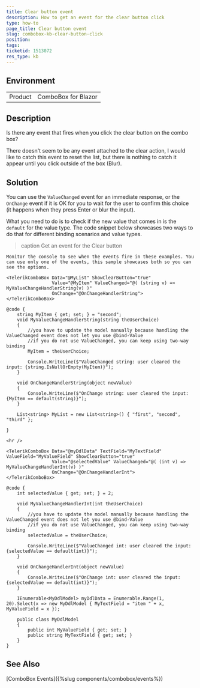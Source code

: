 ```yaml
---
title: Clear button event
description: How to get an event for the clear button click
type: how-to
page_title: Clear button event
slug: combobox-kb-clear-button-click
position: 
tags: 
ticketid: 1513072
res_type: kb
---
```


## Environment
<table>
	<tbody>
		<tr>
			<td>Product</td>
			<td>ComboBox for Blazor</td>
		</tr>
	</tbody>
</table>


## Description
Is there any event that fires when you click the clear button on the combo box?

There doesn't seem to be any event attached to the clear action, I would like to catch this event to reset the list, but there is nothing to catch it appear until you click outside of the box (Blur).

## Solution
You can use the `ValueChanged` event for an immediate response, or the `OnChange` event if it is OK for you to wait for the user to confirm this choice (it happens when they press Enter or blur the input).

What you need to do is to check if the new value that comes in is the `default` for the value type. The code snippet below showcases two ways to do that for different binding scenarios and value types.

>caption Get an event for the Clear button

````CSHTML
Monitor the console to see when the events fire in these examples. You can use only one of the events, this sample showcases both so you can see the options.

<TelerikComboBox Data="@MyList" ShowClearButton="true"
                 Value="@MyItem" ValueChanged="@( (string v) => MyValueChangeHandlerString(v) )"
                 OnChange="@OnChangeHandlerString">
</TelerikComboBox>

@code {
    string MyItem { get; set; } = "second";
    void MyValueChangeHandlerString(string theUserChoice)
    {
        //you have to update the model manually because handling the ValueChanged event does not let you use @bind-Value
        //if you do not use ValueChanged, you can keep using two-way binding
        MyItem = theUserChoice;

        Console.WriteLine($"ValueChanged string: user cleared the input: {string.IsNullOrEmpty(MyItem)}");
    }

    void OnChangeHandlerString(object newValue)
    {
        Console.WriteLine($"OnChange string: user cleared the input: {MyItem == default(string)}");
    }

    List<string> MyList = new List<string>() { "first", "second", "third" };

}

<hr />

<TelerikComboBox Data="@myDdlData" TextField="MyTextField" ValueField="MyValueField" ShowClearButton="true"
                 Value="@selectedValue" ValueChanged="@( (int v) => MyValueChangeHandlerInt(v) )"
                 OnChange="@OnChangeHandlerInt">
</TelerikComboBox>

@code {
    int selectedValue { get; set; } = 2;

    void MyValueChangeHandlerInt(int theUserChoice)
    {
        //you have to update the model manually because handling the ValueChanged event does not let you use @bind-Value
        //if you do not use ValueChanged, you can keep using two-way binding
        selectedValue = theUserChoice;

        Console.WriteLine($"ValueChanged int: user cleared the input: {selectedValue == default(int)}");
    }

    void OnChangeHandlerInt(object newValue)
    {
        Console.WriteLine($"OnChange int: user cleared the input: {selectedValue == default(int)}");
    }

    IEnumerable<MyDdlModel> myDdlData = Enumerable.Range(1, 20).Select(x => new MyDdlModel { MyTextField = "item " + x, MyValueField = x });

    public class MyDdlModel
    {
        public int MyValueField { get; set; }
        public string MyTextField { get; set; }
    }
}
````

## See Also
[ComboBox Events]({%slug components/combobox/events%})
